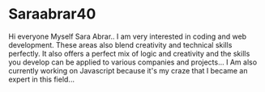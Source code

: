 # Saraabrar40
Hi everyone Myself Sara Abrar.. I am very interested in coding and web development. These areas also blend creativity and technical skills perfectly. It also offers a perfect mix of logic and creativity and the skills you develop can be applied to various companies and projects... I Am also currently working on Javascript  because it's my craze that I became an expert in this field...
